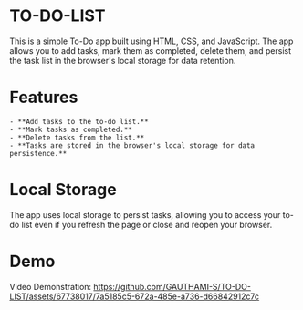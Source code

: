 # TO-DO-LIST

This is a simple To-Do app built using HTML, CSS, and JavaScript. The app allows you to add tasks, mark them as completed, delete them, and persist the task list in the browser's local storage for data retention.

# Features

    - **Add tasks to the to-do list.**
    - **Mark tasks as completed.**
    - **Delete tasks from the list.**
    - **Tasks are stored in the browser's local storage for data persistence.**

# Local Storage

The app uses local storage to persist tasks, allowing you to access your to-do list even if you refresh the page or close and reopen your browser.

# Demo

Video Demonstration:
https://github.com/GAUTHAMI-S/TO-DO-LIST/assets/67738017/7a5185c5-672a-485e-a736-d66842912c7c
